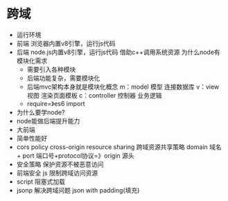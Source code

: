 # 跨域
- 运行环境
 - 前端
  浏览器内置v8引擎，运行js代码
 - 后端
  node.js内置v8引擎，运行js代码 借助c++调用系统资源
  为什么node有模块化需求
   - 需要引入各种模块
   - 后端功能复杂，需要模块化
   - 后端mvc架构本身就是模块化概念
   m：model 模型 连接数据库
   v：view 视图 渲染页面模板
   c：controller 控制器 业务逻辑
   - require=》es6 import
- 为什么要学node?
 - node能做后端提升能力
 - 大前端
 - 简单性能好
- cors policy cross-origin resource sharing 跨域资源共享策略 domain 域名+ port 端口号+protocol协议=》origin 源头
 - 安全策略 保护资源不被恶意访问
- 前端安全
 js 限制跨域访问资源
- script 阻塞式加载
- jsonp 解决跨域问题 json with padding(填充)
